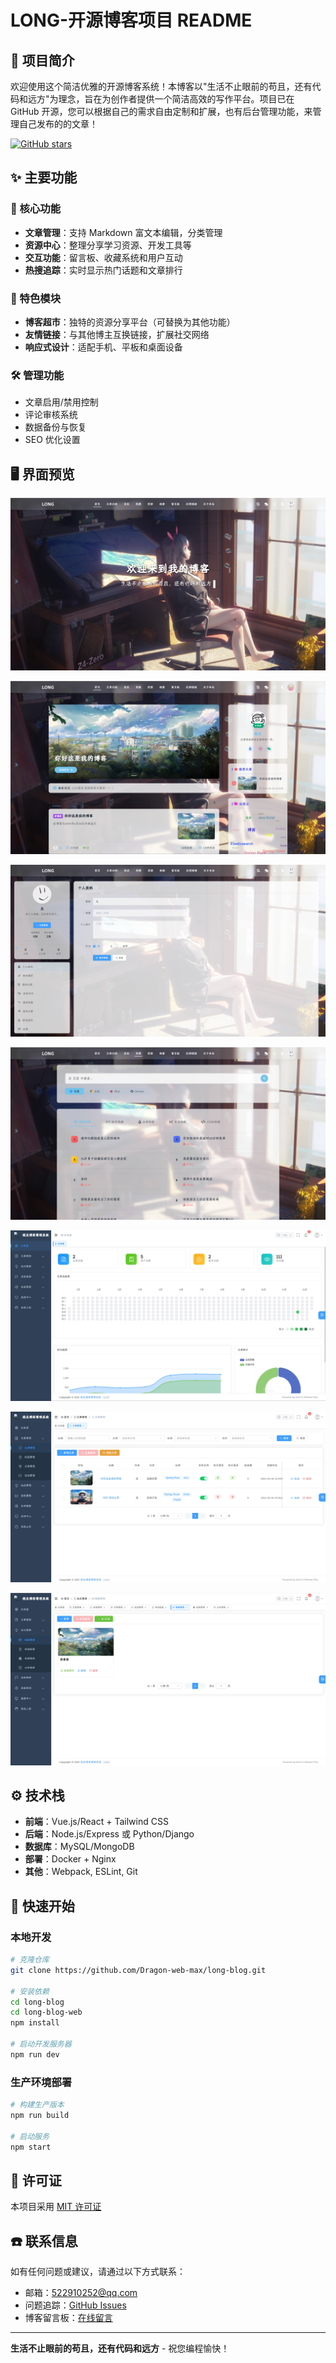 # LONG-开源博客项目 README

## 📝 项目简介

欢迎使用这个简洁优雅的开源博客系统！本博客以"生活不止眼前的苟且，还有代码和远方"为理念，旨在为创作者提供一个简洁高效的写作平台。项目已在 GitHub 开源，您可以根据自己的需求自由定制和扩展，也有后台管理功能，来管理自己发布的的文章！

[![GitHub stars](https://img.shields.io/github/stars/Dragon-web-max/long-blog?style=social)](https://github.com/yourusername/your-blog-repo)

## ✨ 主要功能

### 🚀 核心功能
- **文章管理**：支持 Markdown 富文本编辑，分类管理
- **资源中心**：整理分享学习资源、开发工具等
- **交互功能**：留言板、收藏系统和用户互动
- **热搜追踪**：实时显示热门话题和文章排行

### 🛒 特色模块
- **博客超市**：独特的资源分享平台（可替换为其他功能）
- **友情链接**：与其他博主互换链接，扩展社交网络
- **响应式设计**：适配手机、平板和桌面设备

### 🛠️ 管理功能
- 文章启用/禁用控制
- 评论审核系统
- 数据备份与恢复
- SEO 优化设置

## 🖥️ 界面预览

![main](public\main.png)

![image-20250716131710162](public/1.png)

![2](public\2.jpg)

![3](public\3.jpg)

![4](public\4.jpg)

![5](public\5.jpg)

![6](public\6.jpg)

## ⚙️ 技术栈

- **前端**：Vue.js/React + Tailwind CSS
- **后端**：Node.js/Express 或 Python/Django
- **数据库**：MySQL/MongoDB
- **部署**：Docker + Nginx
- **其他**：Webpack, ESLint, Git

## 🚀 快速开始

### 本地开发
```bash
# 克隆仓库
git clone https://github.com/Dragon-web-max/long-blog.git

# 安装依赖
cd long-blog
cd long-blog-web
npm install

# 启动开发服务器
npm run dev
```

### 生产环境部署
```bash
# 构建生产版本
npm run build

# 启动服务
npm start
```

## 📜 许可证

本项目采用 [MIT 许可证](LICENSE)

## ☎️ 联系信息

如有任何问题或建议，请通过以下方式联系：

- 邮箱：522910252@qq.com
- 问题追踪：[GitHub Issues](https://github.com/yourusername/your-blog-repo/issues)
- 博客留言板：[在线留言](https://yourblog.com/guestbook)

---

**生活不止眼前的苟且，还有代码和远方** - 祝您编程愉快！